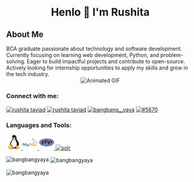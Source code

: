 <h1 align="center">Henlo 🐣 I'm Rushita</h1>



   <h2> About Me </h2>
BCA graduate passionate about technology and software development. Currently focusing on learning web development, Python, and problem-solving. Eager to build impactful projects and contribute to open-source. Actively looking for internship opportunities to apply my skills and grow in the tech industry.




<div style="text-align: center;">
    <img src="[https://gif.guru/file/aHR0cHM6Ly90aHVtYnMuZ2Z5Y2F0LmNvbS9BZG9yYWJsZVByZXN0aWdpb3VzS2lsbGVyd2hhbGUtc2l6ZV9yZXN0cmljdGVkLmdpZg.mp4]" alt="Animated GIF">
</div>




<h3 align="left">Connect with me:</h3>
<p align="left">
<a href="https://linkedin.com/in/rushita taviad" target="blank"><img align="center" src="https://raw.githubusercontent.com/rahuldkjain/github-profile-readme-generator/master/src/images/icons/Social/linked-in-alt.svg" alt="rushita taviad" height="30" width="40" /></a>
<a href="https://fb.com/rushita taviad" target="blank"><img align="center" src="https://raw.githubusercontent.com/rahuldkjain/github-profile-readme-generator/master/src/images/icons/Social/facebook.svg" alt="rushita taviad" height="30" width="40" /></a>
<a href="https://instagram.com/bangbang__yaya" target="blank"><img align="center" src="https://raw.githubusercontent.com/rahuldkjain/github-profile-readme-generator/master/src/images/icons/Social/instagram.svg" alt="bangbang__yaya" height="30" width="40" /></a>
<a href="https://discord.gg/#5670" target="blank"><img align="center" src="https://raw.githubusercontent.com/rahuldkjain/github-profile-readme-generator/master/src/images/icons/Social/discord.svg" alt="#5670" height="30" width="40" /></a>
</p>

<h3 align="left">Languages and Tools:</h3>
<p align="left"> <a href="https://www.linux.org/" target="_blank" rel="noreferrer"> <img src="https://raw.githubusercontent.com/devicons/devicon/master/icons/linux/linux-original.svg" alt="linux" width="40" height="40"/> </a> <a href="https://www.mysql.com/" target="_blank" rel="noreferrer"> <img src="https://raw.githubusercontent.com/devicons/devicon/master/icons/mysql/mysql-original-wordmark.svg" alt="mysql" width="40" height="40"/> </a> <a href="https://www.php.net" target="_blank" rel="noreferrer"> <img src="https://raw.githubusercontent.com/devicons/devicon/master/icons/php/php-original.svg" alt="php" width="40" height="40"/> </a> <a href="https://lucene.apache.org/solr/" target="_blank" rel="noreferrer"> <img src="https://www.vectorlogo.zone/logos/apache_solr/apache_solr-icon.svg" alt="solr" width="40" height="40"/> </a> </p>

<p><img align="left" src="https://github-readme-stats.vercel.app/api/top-langs?username=bangbangyaya&show_icons=true&locale=en&layout=compact" alt="bangbangyaya" /></p>

<p>&nbsp;<img align="center" src="https://github-readme-stats.vercel.app/api?username=bangbangyaya&show_icons=true&locale=en" alt="bangbangyaya" /></p>

<p><img align="center" src="https://github-readme-streak-stats.herokuapp.com/?user=bangbangyaya&" alt="bangbangyaya" /></p>
